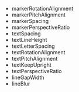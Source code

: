 * markerRotationAlignment
* markerPitchAlignment
* markerSpacing
* markerPerspectiveRatio
* textSpacing
* textLineHeight
* textLetterSpacing
* textRotationAlignment
* textPitchAlignment
* textKeepUpright
* textPerspectiveRatio
* lineGapWidth
* lineBlur
